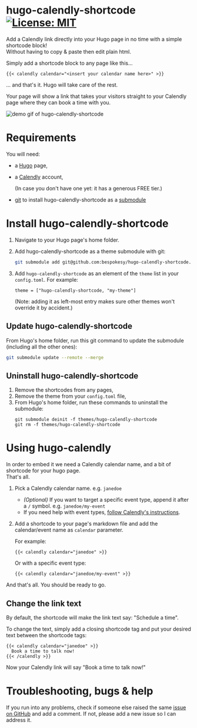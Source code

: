 # hugo-calendly-shortcode [![License: MIT](https://img.shields.io/badge/License-MIT-yellow.svg)](https://opensource.org/licenses/MIT)
Add a Calendly link directly into your Hugo page in no time with a simple shortcode block!  
Without having to copy & paste then edit plain html.

Simply add a shortcode block to any page like this...
```
{{< calendly calendar="<insert your calendar name here>" >}}
```
... and that's it. Hugo will take care of the rest.

Your page will show a link that takes your visitors straight to your Calendly page where they can book a time with you.

![demo gif of hugo-calendly-shortcode](http://i.imgur.com/KxnCQ7i.gif)

# Requirements
You will need:
- a [Hugo](https://gohugo.io/) page,
- a [Calendly](https://calendly.com) account,

  (In case you don't have one yet: it has a generous FREE tier.)
- [git](https://git-scm.com/) to install hugo-calendly-shortcode as a [submodule](https://git-scm.com/book/en/v2/Git-Tools-Submodules)

# Install hugo-calendly-shortcode
1. Navigate to your Hugo page's home folder.
2. Add hugo-calendly-shortcode as a theme submodule with git:

   ```bash
   git submodule add git@github.com:bespokesy/hugo-calendly-shortcode.git themes/hugo-calendly-shortcode
   ```
3. Add `hugo-calendly-shortcode` as an element of the `theme` list in your `config.toml`. For example:
   ```
   theme = ["hugo-calendly-shortcode, "my-theme"]
   ```
   (Note: adding it as left-most entry makes sure other themes won't override it by accident.)

## Update hugo-calendly-shortcode
From Hugo's home folder, run this git command to update the submodule (including all the other ones):
```bash
git submodule update --remote --merge
```

## Uninstall hugo-calendly-shortcode
1. Remove the shortcodes from any pages,
2. Remove the theme from your `config.toml` file,
3. From Hugo's home folder, run these commands to uninstall the submodule: 
   ```
   git submodule deinit -f themes/hugo-calendly-shortcode
   git rm -f themes/hugo-calendly-shortcode
   ```
# Using hugo-calendly
In order to embed it we need a Calendly calendar name, and a bit of shortcode for your hugo page.  
That's all.

1. Pick a Calendly calendar name. e.g. `janedoe`
   - *(Optional)* If you want to target a specific event type, append it after a `/` symbol. e.g. `janedoe/my-event`
   - If you need help with event types, [follow Calendly's instructions](https://help.calendly.com/hc/en-us/articles/115002939274-Account-setup#2).
2. Add a shortcode to your page's markdown file and add the calendar/event name as `calendar` parameter. 
   
   For example:
   ```
   {{< calendly calendar="janedoe" >}}
   ```
   Or with a specific event type:
   ```
   {{< calendly calendar="janedoe/my-event" >}}
   ```

And that's all. You should be ready to go.

## Change the link text
By default, the shortcode will make the link text say: "Schedule a time".

To change the text, simply add a closing shortcode tag and put your desired text between the shortcode tags:
```
{{< calendly calendar="janedoe" >}}
  Book a time to talk now!
{{< /calendly >}}
```

Now your Calendly link will say "Book a time to talk now!"

# Troubleshooting, bugs & help
If you run into any problems, check if someone else raised the same [issue on GitHub](https://github.com/bespokesy/hugo-calendly-shortcode/issues) and add a comment. If not, please add a new issue so I can address it.